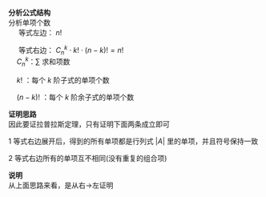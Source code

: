 **分析公式结构**  
分析单项个数  
 $\quad$ 等式左边： $n!$   
  
 $\quad$ 等式右边： $C_n^k\cdot k!\cdot(n-k)!=n!$   
 $\quad C_n^k：\sum$ 求和项数  
  
 $\quad k!$ ：每个 $k$ 阶子式的单项个数  
  
 $\quad (n-k)!$ ：每个 $k$ 阶余子式的单项个数   
  
**证明思路**  
因此要证拉普拉斯定理，只有证明下面两条成立即可  
  
1 等式右边展开后，得到的所有单项都是行列式 $|A|$ 里的单项，并且符号保持一致  
  
2 等式右边所有的单项互不相同(没有重复的组合项)  
  
**说明**  
从上面思路来看，是从右→左证明  
